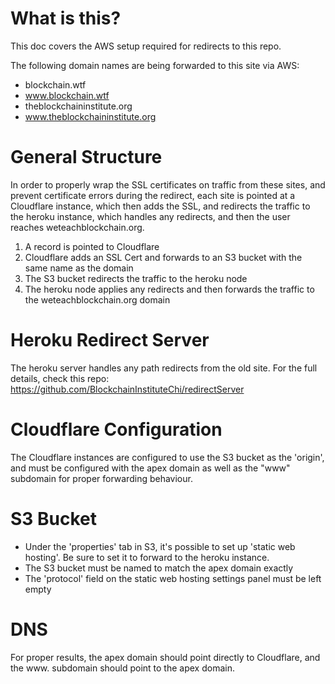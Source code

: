 # What is this?
This doc covers the AWS setup required for redirects to this repo.

The following domain names are being forwarded to this site via AWS:
 - blockchain.wtf
 - www.blockchain.wtf
 - theblockchaininstitute.org
 - www.theblockchaininstitute.org
 
# General Structure
In order to properly wrap the SSL certificates on traffic from these sites, and prevent certificate errors during the redirect, each site is pointed at a Cloudflare instance, which then adds the SSL, and redirects the traffic to the heroku instance, which handles any redirects, and then the user reaches weteachblockchain.org.

1. A record is pointed to Cloudflare
2. Cloudflare adds an SSL Cert and forwards to an S3 bucket with the same name as the domain
3. The S3 bucket redirects the traffic to the heroku node
4. The heroku node applies any redirects and then forwards the traffic to the weteachblockchain.org domain
 
# Heroku Redirect Server
The heroku server handles any path redirects from the old site. For the full details, check this repo: https://github.com/BlockchainInstituteChi/redirectServer
 
# Cloudflare Configuration
The Cloudflare instances are configured to use the S3 bucket as the 'origin', and must be configured with the apex domain as well as the "www" subdomain for proper forwarding behaviour.

# S3 Bucket
- Under the 'properties' tab in S3, it's possible to set up 'static web hosting'. Be sure to set it to forward to the heroku instance. 
- The S3 bucket must be named to match the apex domain exactly
- The 'protocol' field on the static web hosting settings panel must be left empty

# DNS
For proper results, the apex domain should point directly to Cloudflare, and the www. subdomain should point to the apex domain.

